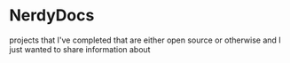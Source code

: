 # NerdyDocs
projects that I've completed that are either open source or otherwise and I just wanted to share information about
